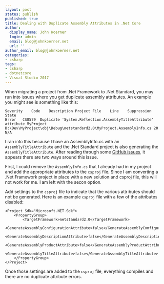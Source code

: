```yaml
---
layout: post
status: publish
published: true
title: Dealing with Duplicate Assembly Attributes in .Net Core
author:
  display_name: John Koerner
  login: admin
  email: blog@johnkoerner.net
  url: ''
author_email: blog@johnkoerner.net
categories:
- csharp
tags:
- csharp
- dotnetcore
- Visual Studio 2017
---
```

When migrating a project from .Net Framework to .Net Standard, you may run into issues where you get duplicate assembly attributes. An example you might see is something like this:

    Severity	Code	Description	Project	File	Line	Suppression State
    Error	CS0579	Duplicate 'System.Reflection.AssemblyTitleAttribute' attribute MyProject
    D:\Dev\MyProject\obj\Debug\netstandard2.0\MyProject.AssemblyInfo.cs	20	N/A

I ran into this because I have an AssemblyInfo.cs with an `AssemblyTitleAttribute` and the .Net Standard project is also generating the `AssemblyTitleAttribute`. After reading through some [GitHub issues](https://github.com/dotnet/cli/issues/4710), it appears there are two ways around this issue.

First, I could remove the `AssemblyInfo.cs` that I already had in my project and add the appropriate attributes to the `csproj` file. Since I am converting a .Net Framework project in place with a new solution and csproj file, this will not work for me. I am left with the secon option.

Add settings to the `csproj` file to indicate that the various attributes should not be generated. Here is an example `csproj` file with a few of the attributes disabled:

    <Project Sdk="Microsoft.NET.Sdk">
        <PropertyGroup>
            <TargetFramework>netstandard2.0</TargetFramework>
            <GenerateAssemblyConfigurationAttribute>false</GenerateAssemblyConfigurationAttribute>
            <GenerateAssemblyDescriptionAttribute>false</GenerateAssemblyDescriptionAttribute>
            <GenerateAssemblyProductAttribute>false</GenerateAssemblyProductAttribute>
            <GenerateAssemblyTitleAttribute>false</GenerateAssemblyTitleAttribute>
        </PropertyGroup>    
    </Project>

Once those settings are added to the `csproj` file, everything compiles and there are no duplicate attribute errors.

